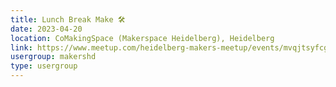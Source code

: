 ```yaml
---
title: Lunch Break Make 🛠️
date: 2023-04-20
location: CoMakingSpace (Makerspace Heidelberg), Heidelberg
link: https://www.meetup.com/heidelberg-makers-meetup/events/mvqjtsyfcgbbc/
usergroup: makershd
type: usergroup
---
```

